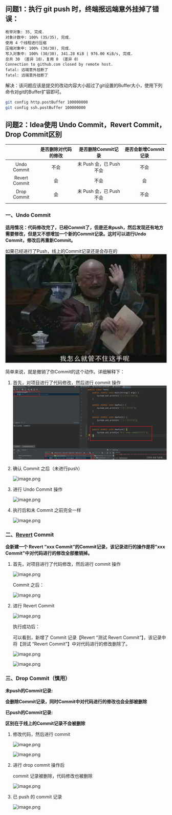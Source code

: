 ## 问题1：执行 git push 时，终端报**远端意外挂掉了**错误：

```
枚举对象: 35, 完成.
对象计数中: 100% (35/35), 完成.
使用 4 个线程进行压缩
压缩对象中: 100% (30/30), 完成.
写入对象中: 100% (30/30), 341.28 KiB | 976.00 KiB/s, 完成.
总共 30 （差异 10），复用 0 （差异 0）
Connection to github.com closed by remote host.
fatal: 远端意外挂断了
fatal: 远端意外挂断了
```

解决：该问题应该是提交的改动内容大小超过了git设置的Buffer大小，使用下列命令对git的Buffer扩容即可。

```bash
git config http.postBuffer 100000000
git config ssh.postBuffer 100000000
```

## 问题2：**Idea使用 Undo Commit，Revert Commit，Drop Commit区别**

|               | 是否删除对代码的修改 |    是否删除Commit记录    | 是否会新增Commit记录 |
| :-----------: | :--------: | :----------------: | :-----------: |
|  Undo Commit  |     不会     | 未 Push 会，已 Push 不会 |      不会       |
| Revert Commit |     会      |         不会         |       会       |
|  Drop Commit  |     会      | 未 Push 会，已 Push 不会 |      不会       |
|               |            |                    |               |


### 一、Undo Commit

**适用情况：代码修改完了，已经Commit了，但是还未push，然后发现还有地方需要修改，但是又不想增加一个新的Commit记录。这时可以进行Undo Commit，修改后再重新Commit。**

如果已经进行了Push，线上的Commit记录还是会存在的
![](resource/Pasted%20image%2020241213145217.png)

简单来说，就是撤销了你Commit的这个动作。详细解释下：

1. 首先，对项目进行了代码修改，然后进行 commit 操作
	![pict1](resource/Pasted%20image%2020241213144223.png)
2. 确认 Commit 之后（未进行push）
   
    ![image.png](https://prod-files-secure.s3.us-west-2.amazonaws.com/20472f87-5a66-4767-a1db-8ad8f79b8fd9/9aafd40f-f843-4768-b671-0f2e704a64eb/image.png)
    
3. 进行 Undo Commit 操作
   
    ![image.png](https://prod-files-secure.s3.us-west-2.amazonaws.com/20472f87-5a66-4767-a1db-8ad8f79b8fd9/4dc4338d-0823-4555-97a8-309bf59d981c/image.png)
    
4. 执行后和未 Commit 之前完全一样
   
    ![image.png](https://prod-files-secure.s3.us-west-2.amazonaws.com/20472f87-5a66-4767-a1db-8ad8f79b8fd9/1f2cbd63-5f93-4127-a510-c5b0dfb77fde/image.png)
    

### **二、[Revert](https://so.csdn.net/so/search?q=Revert&spm=1001.2101.3001.7020) Commit**

**会新建一个 Revert “xxx Commit”的Commit记录，该记录进行的操作是将"xxx Commit"中对代码进行的修改全部撤销掉。**

1. 首先，对项目进行了代码修改，然后进行 commit 操作
   
    ![image.png](https://prod-files-secure.s3.us-west-2.amazonaws.com/20472f87-5a66-4767-a1db-8ad8f79b8fd9/7fcf2130-d4bf-4f07-a39b-8a22ce3af363/image.png)
    
    Commit 之后：
    
    ![image.png](https://prod-files-secure.s3.us-west-2.amazonaws.com/20472f87-5a66-4767-a1db-8ad8f79b8fd9/e762cc25-a862-475c-9b73-10d1b3a7e338/image.png)
    
2. 进行 Revert Commit
   
    ![image.png](https://prod-files-secure.s3.us-west-2.amazonaws.com/20472f87-5a66-4767-a1db-8ad8f79b8fd9/474b13a4-acfe-4134-8298-a055e4c0c5d5/image.png)
    
    执行成功后：
    
    可以看到，新增了 Commit 记录【Revert “测试 Revert Commit”】，该记录中将【测试 “Revert Commit”】中对代码进行的修改删除了。
    
    ![image.png](https://prod-files-secure.s3.us-west-2.amazonaws.com/20472f87-5a66-4767-a1db-8ad8f79b8fd9/86d52c12-eb49-41ec-9be8-203ab511fac9/image.png)
    
    ![image.png](https://prod-files-secure.s3.us-west-2.amazonaws.com/20472f87-5a66-4767-a1db-8ad8f79b8fd9/c285d82b-59d2-43f8-8914-b84d14bf0539/image.png)
    

### **三、Drop Commit（慎用）**

**未push的Commit记录:**

**会删除Commit记录，同时Commit中对代码进行的修改也会全部被删除**

**已push的Commit记录:**

**区别在于线上的Commit记录不会被删除**

1. 修改代码，然后进行 commit
   
    ![image.png](https://prod-files-secure.s3.us-west-2.amazonaws.com/20472f87-5a66-4767-a1db-8ad8f79b8fd9/5cd61e22-e9c4-463f-80ab-db9d5398f947/image.png)
    
    ![image.png](https://prod-files-secure.s3.us-west-2.amazonaws.com/20472f87-5a66-4767-a1db-8ad8f79b8fd9/dbb26206-fad1-453f-bb54-90d77faf465d/image.png)
    
2. 进行 drop commit 操作后
   
    commit 记录被删除，代码修改也被删除
    
    ![image.png](https://prod-files-secure.s3.us-west-2.amazonaws.com/20472f87-5a66-4767-a1db-8ad8f79b8fd9/47019772-0457-4bd3-b830-232ddd971883/image.png)
    
3. 已 push 的 commit 记录
   
    ![image.png](https://prod-files-secure.s3.us-west-2.amazonaws.com/20472f87-5a66-4767-a1db-8ad8f79b8fd9/7fb6dceb-ec6b-45dc-9ebf-54007e09f1b4/image.png)